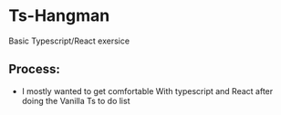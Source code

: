 # Ts-Hangman

Basic Typescript/React exersice 

## Process:

- I mostly wanted to get comfortable With typescript and React after doing the Vanilla Ts to do list
